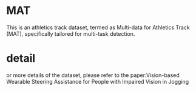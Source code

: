 # MAT
This is an athletics track dataset, termed as Multi-data for Athletics Track (MAT), specifically tailored for multi-task detection.

# detail
or more details of the dataset, please refer to the paper:Vision-based Wearable Steering Assistance for People with Impaired Vision in Jogging
